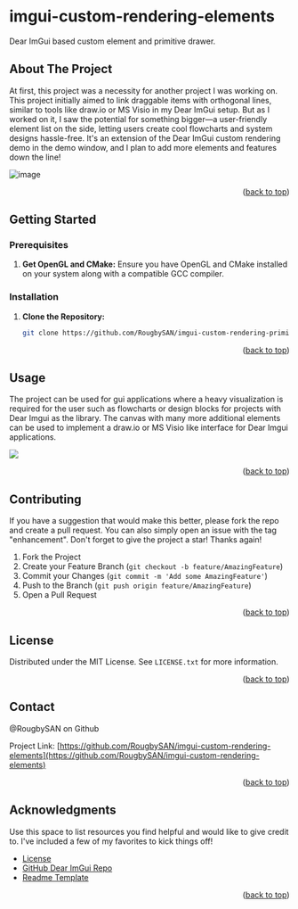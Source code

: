 # imgui-custom-rendering-elements
Dear ImGui based custom element and primitive drawer.

<a name="readme-top"></a>

<!-- ABOUT THE PROJECT -->
## About The Project

At first, this project was a necessity for another project I was working on. This project initially aimed to link draggable items with orthogonal lines, similar to tools like draw.io or MS Visio in my Dear ImGui setup. But as I worked on it, I saw the potential for something bigger—a user-friendly element list on the side, letting users create cool flowcharts and system designs hassle-free. It's an extension of the Dear ImGui custom rendering demo in the demo window, and I plan to add more elements and features down the line!

![image](https://github.com/RougbySAN/imgui-custom-rendering-elements/assets/104524930/305a948f-eb01-46ad-b6d2-5892dad68167)

<p align="right">(<a href="#readme-top">back to top</a>)</p>


<!-- GETTING STARTED -->
## Getting Started

### Prerequisites

1. **Get OpenGL and CMake:**
   Ensure you have OpenGL and CMake installed on your system along with a compatible GCC compiler.

### Installation

1. **Clone the Repository:**
   ```sh
   git clone https://github.com/RougbySAN/imgui-custom-rendering-primitives.git

<p align="right">(<a href="#readme-top">back to top</a>)</p>


<!-- USAGE EXAMPLES -->
## Usage

The project can be used for gui applications where a heavy visualization is required for the user such as flowcharts or design blocks for projects with Dear Imgui as the library. The canvas
with many more additional elements can be used to implement a draw.io or MS Visio like interface for Dear Imgui applications.

![](https://media.giphy.com/media/v1.Y2lkPTc5MGI3NjExcjEycjhqejZxbDZwY2I3NjkzdHRsem42dDJqOTltejgxZHZtaXduNiZlcD12MV9pbnRlcm5hbF9naWZfYnlfaWQmY3Q9Zw/YviLtw2zGdwYPPu12b/giphy.gif)

<p align="right">(<a href="#readme-top">back to top</a>)</p>


<!-- CONTRIBUTING -->
## Contributing

If you have a suggestion that would make this better, please fork the repo and create a pull request. You can also simply open an issue with the tag "enhancement".
Don't forget to give the project a star! Thanks again!

1. Fork the Project
2. Create your Feature Branch (`git checkout -b feature/AmazingFeature`)
3. Commit your Changes (`git commit -m 'Add some AmazingFeature'`)
4. Push to the Branch (`git push origin feature/AmazingFeature`)
5. Open a Pull Request

<p align="right">(<a href="#readme-top">back to top</a>)</p>



<!-- LICENSE -->
## License

Distributed under the MIT License. See `LICENSE.txt` for more information.

<p align="right">(<a href="#readme-top">back to top</a>)</p>



<!-- CONTACT -->
## Contact

@RougbySAN on Github

Project Link: [https://github.com/RougbySAN/imgui-custom-rendering-elements](https://github.com/RougbySAN/imgui-custom-rendering-elements)

<p align="right">(<a href="#readme-top">back to top</a>)</p>



<!-- ACKNOWLEDGMENTS -->
## Acknowledgments

Use this space to list resources you find helpful and would like to give credit to. I've included a few of my favorites to kick things off!

* [License](https://choosealicense.com/licenses/mit/)
* [GitHub Dear ImGui Repo](https://github.com/ocornut/imgui)
* [Readme Template](https://github.com/othneildrew/Best-README-Template?tab=readme-ov-file)

<p align="right">(<a href="#readme-top">back to top</a>)</p>


